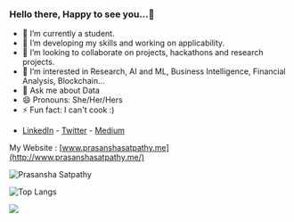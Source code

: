 ### Hello there, Happy to see you...👋

- 🔭 I’m currently a student.
- 🌱 I’m developing my skills and working on applicability.
- 👯 I’m looking to collaborate on projects, hackathons and research projects.
- 🤔 I’m interested in Research, AI and ML, Business Intelligence, Financial Analysis, Blockchain...
- 💬 Ask me about Data
- 😄 Pronouns: She/Her/Hers
- ⚡ Fun fact: I can't cook :)

* [LinkedIn](https://www.linkedin.com/in/prasansha-satpathy-b6b753195/) - [Twitter](https://twitter.com/cosmo_sat) - [Medium](https://medium.com/@prasansha.satpathy)

My Website : [www.prasanshasatpathy.me](http://www.prasanshasatpathy.me/)


</p><p align="left"> <img src="https://github-readme-stats.vercel.app/api?username=Sara-cos&layout=compact&hide=html&theme=graywhite" alt="Prasansha Satpathy" />&nbsp;&nbsp;&nbsp;&nbsp; </p>

<!--https://github-readme-stats.vercel.app/api?username=Sara-cos&layout=compact&hide=html&bg_color=EBD7A9&text_color=382C10&icon_color=543E09&title_color=000000-->

![Top Langs](https://github-readme-stats.vercel.app/api/top-langs/?username=Sara-cos&layout=compact&theme=graywhite)

![](https://komarev.com/ghpvc/?username=Sara-cos&color=lightgrey)
